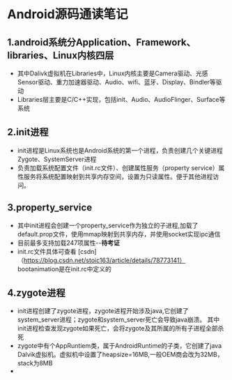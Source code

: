 # Android源码通读笔记

## 1.android系统分Application、Framework、libraries、Linux内核四层

  * 其中Dalivk虚拟机在Libraries中，Linux内核主要是Camera驱动、光感Sensor驱动、重力加速器驱动、Audio、wifi、蓝牙、Display、Bindler等驱动
  * Libraries层主要是C/C++实现，包括init、Audio、AudioFlinger、Surface等系统
  
## 2.init进程
  * init进程是Linux系统也是Android系统的第一个进程，负责创建几个关键进程Zygote、SystemServer进程
  * 负责加载系统配置文件（init.rc文件）、创建属性服务（property service）属性服务将系统配置映射到共享内存空间，设置为只读属性。便于其他进程访问。
  
## 3.property_service  
  + 其中init进程会创建一个property_service作为独立的子进程,加载了default.prop文件，使用mmap映射到共享内存，并使用socket实现ipc通信
  + 目前最多支持加载247项属性--**待考证** 
  + init.rc文件具体可查看 [csdn]（https://blog.csdn.net/stoic163/article/details/78773141） bootanimation是在init.rc中定义的

## 4.zygote进程
  * init进程创建了zygote进程，zygote进程开始涉及java,它创建了system_server进程；zygote和system_server死亡会导致java崩溃。
  其中init进程检查发现zygote如果死亡，会将zygote及其所属的所有子进程全部杀死
  * zygote中有个AppRuntiem类，属于AndroidRuntime的子类，它创建了java Dalvik虚拟机。虚拟机中设置了heapsize=16MB,一般OEM商会改为32MB，stack为8MB
  * 
  
  
  
  

